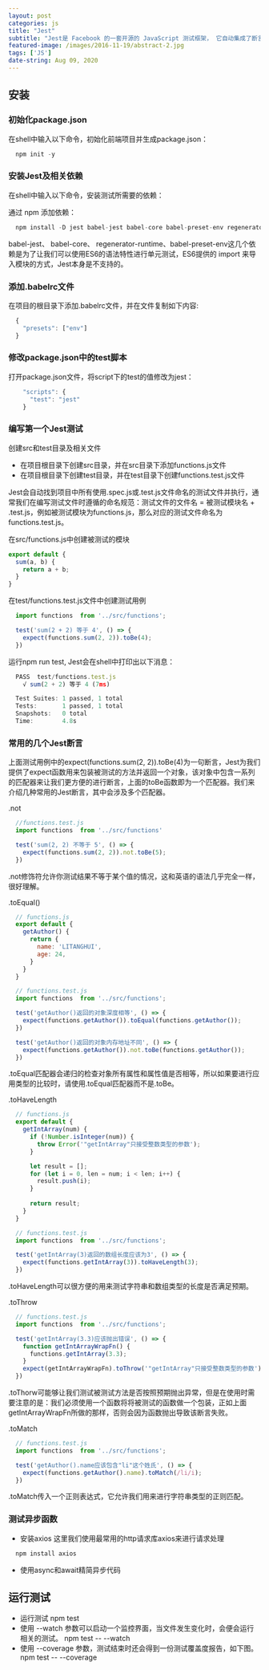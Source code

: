 ```yaml
---
layout: post
categories: js
title: "Jest"
subtitle: "Jest是 Facebook 的一套开源的 JavaScript 测试框架， 它自动集成了断言、JSDom、覆盖率报告等开发者所需要的所有测试工具，是一款几乎零配置的测试框架。并且它对同样是 Facebook 的开源前端框架 React 的测试十分友好。"
featured-image: /images/2016-11-19/abstract-2.jpg
tags: ['JS']
date-string: Aug 09, 2020
---
```


## 安装

### 初始化package.json

在shell中输入以下命令，初始化前端项目并生成package.json：

```js
  npm init -y
```

### 安装Jest及相关依赖

在shell中输入以下命令，安装测试所需要的依赖：

通过 npm 添加依赖：

```js
  npm install -D jest babel-jest babel-core babel-preset-env regenerator-runtime
```
babel-jest、 babel-core、 regenerator-runtime、babel-preset-env这几个依赖是为了让我们可以使用ES6的语法特性进行单元测试，ES6提供的 import 来导入模块的方式，Jest本身是不支持的。

### 添加.babelrc文件
在项目的根目录下添加.babelrc文件，并在文件复制如下内容:

```js
  {
    "presets": ["env"]
  }
```

### 修改package.json中的test脚本
打开package.json文件，将script下的test的值修改为jest：

```js
    "scripts": {
      "test": "jest"
    }
```

### 编写第一个Jest测试

创建src和test目录及相关文件

- 在项目根目录下创建src目录，并在src目录下添加functions.js文件
- 在项目根目录下创建test目录，并在test目录下创建functions.test.js文件

Jest会自动找到项目中所有使用.spec.js或.test.js文件命名的测试文件并执行，通常我们在编写测试文件时遵循的命名规范：测试文件的文件名 = 被测试模块名 + .test.js，例如被测试模块为functions.js，那么对应的测试文件命名为functions.test.js。

在src/functions.js中创建被测试的模块
```js
export default {
  sum(a, b) {
    return a + b;
  }
}
```
在test/functions.test.js文件中创建测试用例
```js
  import functions  from '../src/functions';

  test('sum(2 + 2) 等于 4', () => {
    expect(functions.sum(2, 2)).toBe(4);
  })
```
运行npm run test, Jest会在shell中打印出以下消息：
```js
  PASS  test/functions.test.js
    √ sum(2 + 2) 等于 4 (7ms)

  Test Suites: 1 passed, 1 total
  Tests:       1 passed, 1 total
  Snapshots:   0 total
  Time:        4.8s
```

### 常用的几个Jest断言
上面测试用例中的expect(functions.sum(2, 2)).toBe(4)为一句断言，Jest为我们提供了expect函数用来包装被测试的方法并返回一个对象，该对象中包含一系列的匹配器来让我们更方便的进行断言，上面的toBe函数即为一个匹配器。我们来介绍几种常用的Jest断言，其中会涉及多个匹配器。

.not
```js
  //functions.test.js
  import functions  from '../src/functions'

  test('sum(2, 2) 不等于 5', () => {
    expect(functions.sum(2, 2)).not.toBe(5);
  })
```

.not修饰符允许你测试结果不等于某个值的情况，这和英语的语法几乎完全一样，很好理解。

.toEqual()

```js
  // functions.js
  export default {
    getAuthor() {
      return {
        name: 'LITANGHUI',
        age: 24,
      }
    }
  }
```

```js
  // functions.test.js
  import functions  from '../src/functions';

  test('getAuthor()返回的对象深度相等', () => {
    expect(functions.getAuthor()).toEqual(functions.getAuthor());
  })

  test('getAuthor()返回的对象内存地址不同', () => {
    expect(functions.getAuthor()).not.toBe(functions.getAuthor());
  })
```

.toEqual匹配器会递归的检查对象所有属性和属性值是否相等，所以如果要进行应用类型的比较时，请使用.toEqual匹配器而不是.toBe。

.toHaveLength

```js
  // functions.js
  export default {
    getIntArray(num) {
      if (!Number.isInteger(num)) {
        throw Error('"getIntArray"只接受整数类型的参数');
      }

      let result = [];
      for (let i = 0, len = num; i < len; i++) {
        result.push(i);
      }
      
      return result;
    }
  }
```

```js
  // functions.test.js
  import functions  from '../src/functions';

  test('getIntArray(3)返回的数组长度应该为3', () => {
    expect(functions.getIntArray(3)).toHaveLength(3);
  })
```

.toHaveLength可以很方便的用来测试字符串和数组类型的长度是否满足预期。

.toThrow

```js
  // functions.test.js
  import functions  from '../src/functions';

  test('getIntArray(3.3)应该抛出错误', () => {
    function getIntArrayWrapFn() {
      functions.getIntArray(3.3);
    }
    expect(getIntArrayWrapFn).toThrow('"getIntArray"只接受整数类型的参数');
  })
```

.toThorw可能够让我们测试被测试方法是否按照预期抛出异常，但是在使用时需要注意的是：我们必须使用一个函数将将被测试的函数做一个包装，正如上面getIntArrayWrapFn所做的那样，否则会因为函数抛出导致该断言失败。

.toMatch

```js
  // functions.test.js
  import functions  from '../src/functions';

  test('getAuthor().name应该包含"li"这个姓氏', () => {
    expect(functions.getAuthor().name).toMatch(/li/i);
  })
```
.toMatch传入一个正则表达式，它允许我们用来进行字符串类型的正则匹配。

### 测试异步函数

- 安装axios
这里我们使用最常用的http请求库axios来进行请求处理
```js
  npm install axios
```

- 使用async和await精简异步代码

## 运行测试

- 运行测试
npm test
- 使用 --watch 参数可以启动一个监控界面，当文件发生变化时，会便会运行相关的测试。
npm test -- --watch
- 使用 --coverage 参数，测试结束时还会得到一份测试覆盖度报告，如下图。
npm test -- --coverage